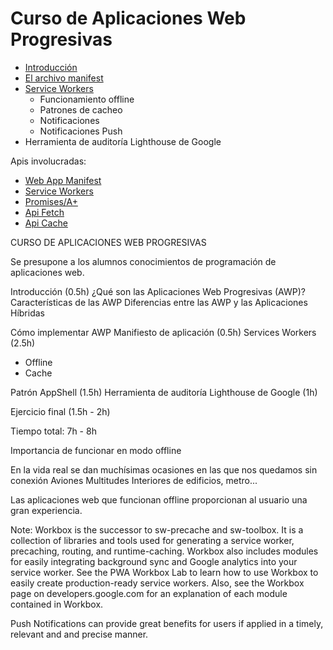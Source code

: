 # Curso de Aplicaciones Web Progresivas

- [Introducción](introduccion.md)
- [El archivo manifest](manifest.md)
- [Service Workers](manifest.md)
    - Funcionamiento offline
    - Patrones de cacheo
    - Notificaciones
    - Notificaciones Push
- Herramienta de auditoría Lighthouse de Google

Apis involucradas:

- [Web App Manifest](https://www.w3.org/TR/appmanifest/)
- [Service Workers](https://developer.mozilla.org/es/docs/Web/API/Service_Worker_API)
- [Promises/A+](https://github.com/carherco/curso-promesas)
- [Api Fetch](./api_fetch.md)
- [Api Cache](api_cache.md)

CURSO DE APLICACIONES WEB PROGRESIVAS

Se presupone a los alumnos conocimientos de programación de aplicaciones web.

Introducción (0.5h)
¿Qué son las Aplicaciones Web Progresivas (AWP)?
Características de las AWP
Diferencias entre las AWP y las Aplicaciones Híbridas

Cómo implementar AWP
Manifiesto de aplicación (0.5h)
Services Workers (2.5h)
 - Offline
 - Cache


Patrón AppShell (1.5h)
Herramienta de auditoría Lighthouse de Google (1h)

Ejercicio final (1.5h - 2h)

Tiempo total: 7h - 8h





















Importancia de funcionar en modo offline 

En la vida real se dan muchísimas ocasiones en las que nos quedamos sin conexión 
Aviones
Multitudes
Interiores de edificios, metro... 

Las aplicaciones web que funcionan offline proporcionan al usuario una gran experiencia.


Note: Workbox is the successor to sw-precache and sw-toolbox. It is a collection of libraries and tools used for generating a service worker, precaching, routing, and runtime-caching. Workbox also includes modules for easily integrating background sync and Google analytics into your service worker. See the PWA Workbox Lab to learn how to use Workbox to easily create production-ready service workers. Also, see the Workbox page on developers.google.com for an explanation of each module contained in Workbox.


Push Notifications can provide great benefits for users if applied in a timely, relevant and and precise manner.